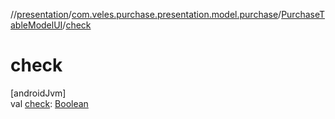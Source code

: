 //[presentation](../../../index.md)/[com.veles.purchase.presentation.model.purchase](../index.md)/[PurchaseTableModelUI](index.md)/[check](check.md)

# check

[androidJvm]\
val [check](check.md): [Boolean](https://kotlinlang.org/api/latest/jvm/stdlib/kotlin/-boolean/index.html)
